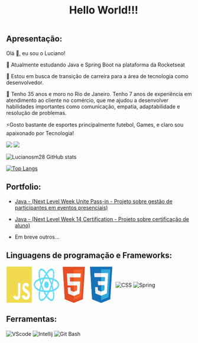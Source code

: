 <!--título-->
<div id="user-content-toc">
  <ul align="center">
    <summary><h1 style="display: inline-block">Hello World!!!</h1></summary>
</div>

<!-- Apresentação -->
## Apresentação:
<p>
 Olá 👋, eu sou o Luciano!
 
🌱 Atualmente estudando Java e Spring Boot na plataforma da Rocketseat

🔭 Estou em busca de transição de carreira para a área de tecnologia como desenvolvedor. 

</p>

<!-- Mais sobre -->
<p>
💬 Tenho 35 anos e moro no Rio de Janeiro. Tenho 7 anos de experiência em atendimento ao cliente no comércio, que me ajudou a desenvolver habilidades importantes como comunicação, empatia, adaptabilidade e resolução de problemas.

⚡Gosto bastante de esportes principalmente futebol, Games, e claro sou apaixonado por Tecnologia!
</p>

<!-- Links -->
<div> 
  <a href = "mailto:lsome@live.com"><img src="https://img.shields.io/badge/Microsoft_Outlook-0078D4?style=for-the-badge&logo=microsoft-outlook&logoColor=white" target="_blank"></a>
  <a href="https://www.linkedin.com/in/lucianosmelo"target="_blank"><img src="https://img.shields.io/badge/-LinkedIn-%230077B5?style=for-the-badge&logo=linkedin&logoColor=white" target="_blank"></a> 
</div>

<!-- GithubStats -->
![Lucianosm28 GitHub stats](https://github-readme-stats.vercel.app/api?username=Lucianosm28&show_icons=true&theme=highcontrast)

[![Top Langs](https://github-readme-stats.vercel.app/api/top-langs/?username=Lucianosm28&layout=compact)](https://github.com/anuraghazra/github-readme-stats)


<!-- Portfolio -->
## Portfolio:
- [Java - (Next Level Week Unite Pass-in - Projeto sobre gestão de participantes em eventos presenciais)](https://github.com/Lucianosm28/pass-in-nlw)
- [Java - (Next Level Week 14 Certification - Projeto sobre certificação de aluno)](https://github.com/Lucianosm28/certification_nlw)

- Em breve outros...

##  Linguagens de programação e Frameworks:
<!-- Linguagens -->
  <div style="flex-basis: 48%;">
  <img align="center" alt="Js" height="100" width="70" src="https://raw.githubusercontent.com/devicons/devicon/master/icons/javascript/javascript-plain.svg">
  <img align="center" alt="React" height="100" width="70" src="https://raw.githubusercontent.com/devicons/devicon/master/icons/react/react-original.svg">
  <img align="center" alt="HTML" height="100" width="70" src="https://raw.githubusercontent.com/devicons/devicon/master/icons/html5/html5-original.svg">
  <img align="center" alt="CSS" height="100" width="70" src="https://raw.githubusercontent.com/devicons/devicon/master/icons/css3/css3-original.svg">
  <img align="center" alt="CSS" height="100" width="70" src="https://cdn.jsdelivr.net/gh/devicons/devicon@latest/icons/java/java-original-wordmark.svg">
  <img align="center" alt="Spring" height="100" width="70" src="https://cdn.jsdelivr.net/gh/devicons/devicon@latest/icons/spring/spring-original-wordmark.svg">
  </div>
  
## Ferramentas:
  <!-- Ferramentas de uso -->
  <div style="flex-basis: 48%;">
    <img align="center" alt="VScode" height="100" width="70" src="https://cdn.jsdelivr.net/gh/devicons/devicon/icons/vscode/vscode-original.svg">
    <img align="center" alt="Intellij" height="100" width="70" src="https://cdn.jsdelivr.net/gh/devicons/devicon@latest/icons/intellij/intellij-original.svg">
    <img align="center" alt="Git Bash" height="100" width="70" src="https://cdn.jsdelivr.net/gh/devicons/devicon@latest/icons/git/git-plain-wordmark.svg">
  </div>
